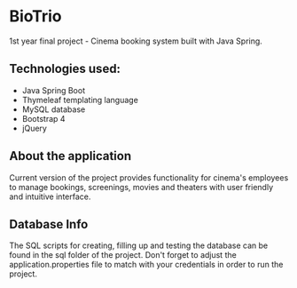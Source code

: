 # BioTrio
1st year final project - Cinema booking system built with Java Spring.

## Technologies used:
- Java Spring Boot
- Thymeleaf templating language
- MySQL database
- Bootstrap 4
- jQuery

## About the application
Current version of the project provides functionality for cinema's employees to manage bookings, screenings, movies and theaters with user friendly and intuitive interface.
 
## Database Info
The SQL scripts for creating, filling up and testing the database can be found in the sql folder of the project.
Don't forget to adjust the application.properties file to match with your credentials in order to run the project.

